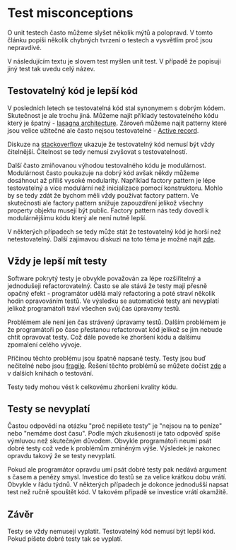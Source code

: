 # Test misconceptions

O unit testech často můžeme slyšet několik mýtů a polopravd. V tomto článku popíši několik chybných tvrzení o testech a vysvětlím proč jsou nepravdivé.

V následujícím textu je slovem test myšlen unit test. V případě že popisuji jiný test tak uvedu celý název.

## Testovatelný kód je lepší kód

V posledních letech se testovatelná kód stal synonymem s dobrým kódem. Skutečnost je ale trochu jiná. Můžeme najít příklady testovatelného kódu který je špatný - [lasagna architecture](https://twitter.com/CodeWisdom/status/967451306460884997?ref_src=twsrc%5Etfw%7Ctwcamp%5Etweetembed%7Ctwterm%5E967451306460884997&ref_url=https%3A%2F%2Fmatthiasnoback.nl%2F2018%2F02%2Flasagna-code-too-many-layers%2F). Zároveň můžeme najít patterny které jsou velice užitečné ale často nejsou testovatelné - [Active record](https://en.wikipedia.org/wiki/Active_record_pattern).

Diskuze na [stackoverflow](https://softwareengineering.stackexchange.com/questions/288405/is-testable-code-better-code) ukazuje že testovatelný kód nemusí být vždy čitelnější. Čitelnost se tedy nemusí zvyšovat s testovatelností.

Další často zmiňovanou výhodou testovalného kódu je modulárnost. Modulárnost často poukazuje na dobrý kód avšak někdy můžeme dosáhnout až příliš vysoké modularity. Například factory pattern je lépe testovatelný a více modulární než inicializace pomocí konstruktoru. Mohlo by se tedy zdát že bychom měli vždy používat factory pattern. Ve skutečnosti ale factory pattern snižuje zapouzdření jelikož všechny property objektu musejí být public. Factory pattern nás tedy dovedl k modulárnějšímu kódu který ale není nutně lepší.

V některých případech se tedy může stát že testovatelný kód je horší než netestovatelný. Další zajímavou diskuzi na toto téma je možné najít [zde](https://martinfowler.com/articles/is-tdd-dead/).

## Vždy je lepší mít testy

Software pokrytý testy je obvykle považován za lépe rozšiřitelný a jednodušeji refactorovatelný. Často se ale stává že testy mají přesně opačný efekt - programátor udělá malý refactoring a poté straví několik hodin opravováním testů. Ve výsledku se automatické testy ani nevyplatí jelikož programátoři tráví všechen svůj čas úpravamy testů.

Problémem ale není jen čas strávený úpravamy testů. Dalším problémem je že programátoři po čase přestanou refactorovat kód jelikož se jim nebude chtít opravovat testy. Což dále povede ke zhoršení kódu a dalšímu zpomalení celého vývoje.

Příčinou těchto problému jsou špatně napsané testy. Testy jsou buď nečitelné nebo jsou [fragile](http://xunitpatterns.com/Fragile%20Test.html). Řešení těchto problémů se můžete dočíst [zde](https://www.manning.com/books/unit-testing) a v dalších knihách o testování.

Testy tedy mohou vést k celkovému zhoršení kvality kódu.

## Testy se nevyplatí

Častou odpovědí na otázku "proč nepíšete testy" je "nejsou na to peníze" nebo "nemáme dost času". Podle mých zkušeností je tato odpověď spíše výmluvou než skutečným důvodem. Obvykle programátoři neumí psát dobré testy což vede k problémům zmíněným výše. Výsledek je nakonec opravdu takový že se testy nevyplatí.

Pokud ale programátor opravdu umí psát dobré testy pak nedává argument s časem a penězy smysl. Investice do testů se za velice krátkou dobu vrátí. Obvykle v řádu týdnů. V některých případech je dokonce jednodušší napsat test než ručně spouštět kód. V takovém případě se investice vrátí okamžitě.

## Závěr

Testy se vždy nemusejí vyplatit.
Testovatelný kód nemusí být lepší kód.
Pokud píšete dobré testy tak se vyplatí.
